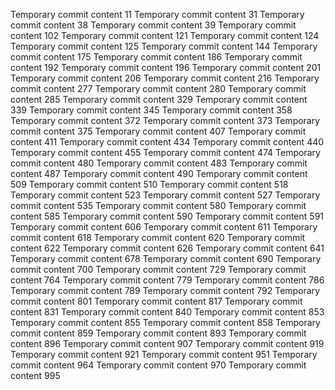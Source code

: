 Temporary commit content 11
Temporary commit content 31
Temporary commit content 38
Temporary commit content 39
Temporary commit content 102
Temporary commit content 121
Temporary commit content 124
Temporary commit content 125
Temporary commit content 144
Temporary commit content 175
Temporary commit content 186
Temporary commit content 192
Temporary commit content 196
Temporary commit content 201
Temporary commit content 206
Temporary commit content 216
Temporary commit content 277
Temporary commit content 280
Temporary commit content 285
Temporary commit content 329
Temporary commit content 339
Temporary commit content 345
Temporary commit content 358
Temporary commit content 372
Temporary commit content 373
Temporary commit content 375
Temporary commit content 407
Temporary commit content 411
Temporary commit content 434
Temporary commit content 440
Temporary commit content 455
Temporary commit content 474
Temporary commit content 480
Temporary commit content 483
Temporary commit content 487
Temporary commit content 490
Temporary commit content 509
Temporary commit content 510
Temporary commit content 518
Temporary commit content 523
Temporary commit content 527
Temporary commit content 535
Temporary commit content 580
Temporary commit content 585
Temporary commit content 590
Temporary commit content 591
Temporary commit content 606
Temporary commit content 611
Temporary commit content 618
Temporary commit content 620
Temporary commit content 622
Temporary commit content 626
Temporary commit content 641
Temporary commit content 678
Temporary commit content 690
Temporary commit content 700
Temporary commit content 729
Temporary commit content 764
Temporary commit content 779
Temporary commit content 786
Temporary commit content 789
Temporary commit content 792
Temporary commit content 801
Temporary commit content 817
Temporary commit content 831
Temporary commit content 840
Temporary commit content 853
Temporary commit content 855
Temporary commit content 858
Temporary commit content 859
Temporary commit content 893
Temporary commit content 896
Temporary commit content 907
Temporary commit content 919
Temporary commit content 921
Temporary commit content 951
Temporary commit content 964
Temporary commit content 970
Temporary commit content 995
